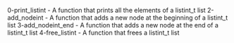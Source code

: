 0-print_listint - A function that prints all the elements of a listint_t list
2-add_nodeint - A function that adds a new node at the beginning of a listint_t list
3-add_nodeint_end - A function that adds a new node at the end of a listint_t list
4-free_listint - A function that frees a listint_t list
